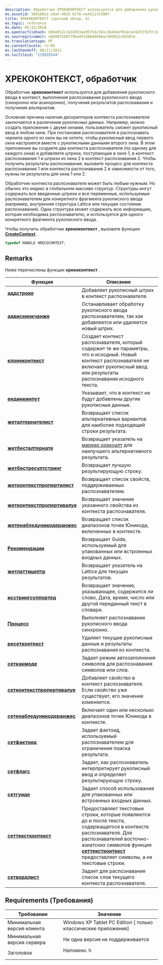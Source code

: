 ```yaml
---
description: Обработчик ХРЕКОКОНТЕКСТ используется для добавления рукописного ввода в контекст, выполнения распознавания рукописного ввода (синхронно или асинхронно), получения результатов распознавания и получения альтернатив.
ms.assetid: 509188e2-28af-4915-bc76-ee451133398f
title: ХРЕКОКОНТЕКСТ (краткий обзор. h)
ms.topic: reference
ms.date: 05/31/2018
ms.openlocfilehash: b9be012cc624553ae9573dc361c364d4ef61ec4c6d72fbf7c3eb2168c3ccb290
ms.sourcegitcommit: e6600f550f79bddfe58bd4696ac50dd52cb03d7e
ms.translationtype: MT
ms.contentlocale: ru-RU
ms.lasthandoff: 08/11/2021
ms.locfileid: "119935544"
---
```

# <a name="hrecocontext-handle"></a>ХРЕКОКОНТЕКСТ, обработчик

Обработчик **хрекоконтекст** используется для добавления рукописного ввода в контекст, выполнения распознавания рукописного ввода (синхронно или асинхронно), получения результатов распознавания и получения альтернатив.

Основная причина наличия дескрипторов контекста распознавателя заключается в различении рукописных данных. Например, можно создать приложение с двумя окнами, пользователь сможет рукописный ввод в любом окне. При постановке распознавателя в распознавать чернила одного из окон вы не хотите, чтобы рукописный ввод первого окна настроился вместе с рукописными данными второго окна. В этом приложении вы создаете два контекста распознавателя (по одному для каждого окна) и добавляете штрихи, поступающие в окно 1, в контекст распознавания 1 и штрихи из окна 2 в контекст распознавания 2. Чтобы получить результаты распознавания, вызовите процесс для контекста распознавания 1 или контекста распознавания 2 в зависимости от того, нужны ли результаты для окна 1 или 2.

Обработчик контекста распознавателя может быть любым нужным. Но обычно это индекс в глобальном массиве структур. Структуры могут содержать все введенные штрихи и все переменные, используемые распознавателем для конкретного фрагмента рукописного ввода (например, внутренняя структура Lattice или текущее состояние распознавания). Одна структура может содержать всю информацию, которая необходима распознавателю, и используется для одного конкретного фрагмента рукописного ввода.

Чтобы получить обработчик **хрекоконтекст** , вызовите функцию [**CreateContext**](/windows/desktop/api/recapis/nf-recapis-createcontext) .


```C++
typedef HANDLE HRECOCONTEXT;
```



## <a name="remarks"></a>Remarks

Ниже перечислены функции **хрекоконтекст** .



| Функция                                                            | Описание                                                                                                                                                                                                                                                 |
|---------------------------------------------------------------------|-------------------------------------------------------------------------------------------------------------------------------------------------------------------------------------------------------------------------------------------------------------|
| [**аддстроке**](/windows/desktop/api/recapis/nf-recapis-addstroke)                                      | Добавляет рукописный штрих в контекст распознавателя.<br/>                                                                                                                                                                                                    |
| [**адвисеинкчанже**](/windows/desktop/api/recapis/nf-recapis-adviseinkchange)                          | Останавливает обработку рукописного ввода распознавателем, так как добавляется или удаляется новый штрих.<br/>                                                                                                                                                         |
| [**клонеконтекст**](/windows/desktop/api/recapis/nf-recapis-clonecontext)                                | Создает контекст распознавателя, который содержит те же параметры, что и исходный. Новый контекст распознавателя не включает рукописный ввод или результаты распознавания исходного текста.<br/>                                                                        |
| [**ендинкинпут**](/windows/desktop/api/msinkaut/nf-msinkaut-iinkrecognizercontext-endinkinput)             | Указывает, что в контекст не будут добавлены другие рукописные данные.<br/>                                                                                                                                                                                         |
| [**жеталтернателист**](/previous-versions/windows/desktop/legacy/ms698163(v=vs.85))                        | Возвращает список альтернативных вариантов для наиболее подходящей строки результата.<br/>                                                                                                                                                                                         |
| [**жетбесталтернате**](/previous-versions/windows/desktop/legacy/ms699575(v=vs.85))                        | Возвращает указатель на [маркер хрекоалт](hrecoalt-handle.md) для наилучшего альтернативного результата.<br/>                                                                                                                                                         |
| [**жетбестресултстринг**](/windows/desktop/api/recapis/nf-recapis-getbestresultstring)                  | Возвращает лучшую результирующую строку.<br/>                                                                                                                                                                                                                  |
| [**жетконтекстпропертилист**](/windows/desktop/api/recapis/nf-recapis-getcontextpropertylist)            | Возвращает список свойств, поддерживаемых распознавателем.<br/>                                                                                                                                                                                            |
| [**жетконтекстпропертивалуе**](/windows/desktop/api/recapis/nf-recapis-getcontextpropertyvalue)          | Возвращает значение указанного свойства из контекста распознавателя.<br/>                                                                                                                                                                                  |
| [**жетенабледуникодеранжес**](/windows/desktop/api/recapis/nf-recapis-getenabledunicoderanges)          | Возвращает список диапазонов точек Юникода, включенных в контексте.<br/>                                                                                                                                                                                   |
| [**Рекомендации**](/windows/desktop/api/recapis/nf-recapis-getguide)                                        | Возвращает Guide, используемый для упакованных или встроенных входных данных.<br/>                                                                                                                                                                                                 |
| [**жетлаттицептр**](/windows/desktop/api/recapis/nf-recapis-getlatticeptr)                              | Возвращает указатель на Lattice для текущих результатов.<br/>                                                                                                                                                                                        |
| [**исстрингсуппортед**](/windows/desktop/api/msinkaut/nf-msinkaut-iinkrecognizercontext-isstringsupported) | Возвращает значение, указывающее, содержится ли слово, Дата, время, число или другой переданный текст в словаре.<br/>                                                                                                               |
| [**Процесс**](/windows/desktop/api/recapis/nf-recapis-process)                                          | Выполняет распознавание рукописного ввода синхронно.<br/>                                                                                                                                                                                                          |
| [**ресетконтекст**](/windows/desktop/api/recapis/nf-recapis-resetcontext)                                | Удаляет текущие рукописные данные и результаты распознавания из контекста.<br/>                                                                                                                                                                                |
| [**сеткакмоде**](/windows/desktop/api/recapis/nf-recapis-setcacmode)                                    | Задает режим автозаполнения символов для распознавания символов или слов.<br/>                                                                                                                                                                         |
| [**сетконтекстпропертивалуе**](/windows/desktop/api/recapis/nf-recapis-setcontextpropertyvalue)          | Добавляет свойство в контекст распознавателя. Если свойство уже существует, его значение изменяется.<br/>                                                                                                                                                  |
| [**сетенабледуникодеранжес**](/windows/desktop/api/recapis/nf-recapis-setenabledunicoderanges)          | Включает один или несколько диапазонов точек Юникода в контексте.<br/>                                                                                                                                                                                         |
| [**сетфактоид**](/windows/desktop/api/recapis/nf-recapis-setfactoid)                                    | Задает фактоид, используемый распознавателем для ограничения поиска результата.<br/>                                                                                                                                                                       |
| [**сетфлагс**](/windows/desktop/api/recapis/nf-recapis-setflags)                                        | Задает, как распознаватель интерпретирует рукописный ввод и определяет результирующую строку.<br/>                                                                                                                                                                     |
| [**сетгуиде**](/windows/desktop/api/recapis/nf-recapis-setguide)                                        | Задает способ использования для упакованных или встроенных входных данных.<br/>                                                                                                                                                                                                  |
| [**сеттекстконтекст**](/windows/desktop/api/recapis/nf-recapis-settextcontext)                            | Предоставляет текстовые строки, которые появляются до и после текста, содержащегося в контексте распознавателя. Для распознавателей восточно-азиатских символов функция [**сеттекстконтекст**](/windows/desktop/api/recapis/nf-recapis-settextcontext) предоставляет символы, а не текстовые строки.<br/> |
| [**сетвордлист**](/windows/desktop/api/recapis/nf-recapis-setwordlist)                                  | Задает для распознавания список слов текущего контекста распознавателя.<br/>                                                                                                                                                                              |



 

## <a name="requirements"></a>Requirements (Требования)



| Требование | Значение |
|-------------------------------------|--------------------------------------------------------------------------------------|
| Минимальная версия клиента<br/> | Windows XP Tablet PC Edition \[ только классические приложения\]<br/>                        |
| Минимальная версия сервера<br/> | Ни одна версия не поддерживается<br/>                                                            |
| Заголовок<br/>                   | <dl> <dt>Напомню. h</dt> </dl> |



 

